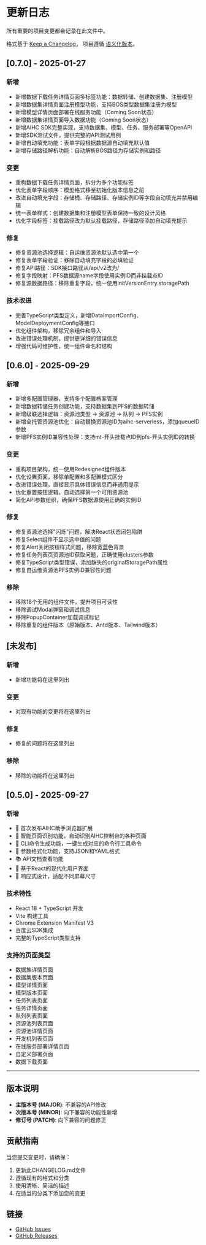 # 更新日志

所有重要的项目变更都会记录在此文件中。

格式基于 [Keep a Changelog](https://keepachangelog.com/zh-CN/1.0.0/)，
项目遵循 [语义化版本](https://semver.org/lang/zh-CN/)。

## [0.7.0] - 2025-01-27

### 新增
- 新增数据下载任务详情页面多标签功能：数据转储、创建数据集、注册模型
- 新增数据集详情页面注册模型功能，支持BOS类型数据集注册为模型
- 新增模型详情页面部署在线服务功能（Coming Soon状态）
- 新增数据集详情页面导入数据功能（Coming Soon状态）
- 新增AIHC SDK完整实现，支持数据集、模型、任务、服务部署等OpenAPI
- 新增SDK测试文件，提供完整的API测试用例
- 新增自动填充功能：表单字段根据数据源自动填充默认值
- 新增存储路径解析功能：自动解析BOS路径为存储实例和路径

### 变更
- 重构数据下载任务详情页面，拆分为多个功能标签
- 优化表单字段顺序：模型格式移至初始化版本信息之前
- 改进自动填充字段：存储桶、存储路径、存储实例ID等字段自动填充并禁用编辑
- 统一表单样式：创建数据集和注册模型表单保持一致的设计风格
- 优化字段标签：挂载路径改为默认挂载路径，存储路径添加自动填充提示

### 修复
- 修复资源池选择逻辑：自运维资源池默认选中第一个
- 修复表单字段验证：移除自动填充字段的必填验证
- 修复API路径：SDK接口路径从/api/v2改为/
- 修复字段映射：PFS数据源name字段使用实例ID而非挂载点ID
- 修复源数据路径：移除重复字段，统一使用initVersionEntry.storagePath

### 技术改进
- 完善TypeScript类型定义，新增DataImportConfig、ModelDeploymentConfig等接口
- 优化组件架构，移除冗余组件和导入
- 改进错误处理机制，提供更详细的错误信息
- 增强代码可维护性，统一组件命名和结构

## [0.6.0] - 2025-09-29

### 新增
- 新增多配置管理器，支持多个配置档案管理
- 新增数据转储任务创建功能，支持数据集到PFS的数据转储
- 新增级联选择逻辑：资源池类型 → 资源池 → 队列 → PFS实例
- 新增全托管资源池优化：自动替换资源池ID为aihc-serverless，添加queueID参数
- 新增PFS实例ID兼容性处理：支持mt-开头挂载点ID到pfs-开头实例ID的转换

### 变更
- 重构项目架构，统一使用Redesigned组件版本
- 优化设置页面，移除单配置和多配置模式区分
- 改进错误处理，直接显示具体错误信息而非通用提示
- 优化重置按钮逻辑，自动选择第一个可用资源池
- 简化API参数组织，确保PFS数据源使用正确的实例ID

### 修复
- 修复资源池选择"闪烁"问题，解决React状态闭包陷阱
- 修复Select组件不显示选中值的问题
- 修复Alert关闭按钮样式问题，移除宽蓝色背景
- 修复任务列表页资源池ID获取问题，正确使用clusters参数
- 修复TypeScript类型错误，添加缺失的originalStoragePath属性
- 修复自运维资源池PFS实例ID兼容性问题

### 移除
- 移除18个无用的组件文件，提升项目可读性
- 移除调试Modal弹窗和调试信息
- 移除PopupContainer加载调试标记
- 移除重复的组件版本（原始版本、Antd版本、Tailwind版本）

## [未发布]

### 新增
- 新增功能将在这里列出

### 变更
- 对现有功能的变更将在这里列出

### 修复
- 修复的问题将在这里列出

### 移除
- 移除的功能将在这里列出

## [0.5.0] - 2025-09-27

### 新增
- 🎉 首次发布AIHC助手浏览器扩展
- 🎯 智能页面识别功能，自动识别AIHC控制台的各种页面
- 🔧 CLI命令生成功能，一键生成对应的命令行工具命令
- 📄 参数格式化功能，支持JSON和YAML格式
- 📚 API文档查看功能
- 🎨 基于React的现代化用户界面
- 📱 响应式设计，适配不同屏幕尺寸

### 技术特性
- React 18 + TypeScript 开发
- Vite 构建工具
- Chrome Extension Manifest V3
- 百度云SDK集成
- 完整的TypeScript类型支持

### 支持的页面类型
- 数据集详情页面
- 数据集版本页面
- 模型详情页面
- 模型版本页面
- 任务列表页面
- 任务详情页面
- 队列列表页面
- 资源池列表页面
- 资源池详情页面
- 开发机列表页面
- 在线服务部署详情页面
- 自定义部署页面
- 数据下载页面

---

## 版本说明

- **主版本号 (MAJOR)**: 不兼容的API修改
- **次版本号 (MINOR)**: 向下兼容的功能性新增
- **修订号 (PATCH)**: 向下兼容的问题修正

## 贡献指南

当您提交变更时，请确保：

1. 更新此CHANGELOG.md文件
2. 遵循现有的格式和分类
3. 使用清晰、简洁的描述
4. 在适当的分类下添加您的变更

## 链接

- [GitHub Issues](https://github.com/your-username/AIHCX-EXT/issues)
- [GitHub Releases](https://github.com/your-username/AIHCX-EXT/releases)
